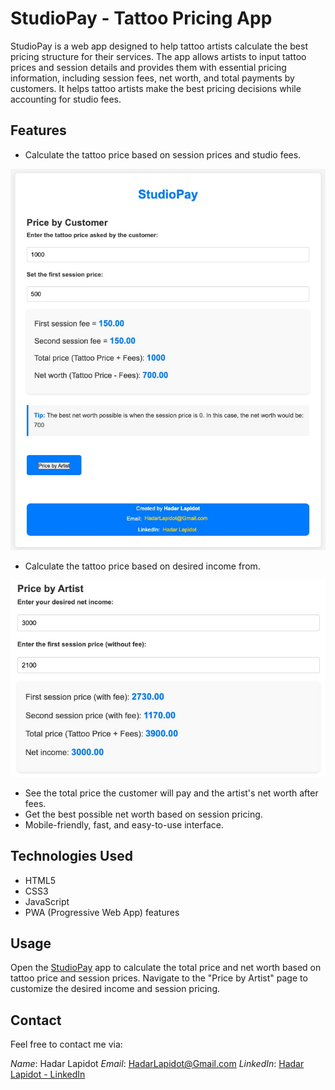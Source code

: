 # StudioPay - Tattoo Pricing App

StudioPay is a web app designed to help tattoo artists calculate the best pricing structure for their services. The app allows artists to input tattoo prices and session details and provides them with essential pricing information, including session fees, net worth, and total payments by customers. It helps tattoo artists make the best pricing decisions while accounting for studio fees.

## Features

- Calculate the tattoo price based on session prices and studio fees.

![main page](screenshot_index.jpeg)

- Calculate the tattoo price based on desired income from.

![by income](Decide-by-income-screenshot.jpeg)

- See the total price the customer will pay and the artist's net worth after fees.
- Get the best possible net worth based on session pricing.
- Mobile-friendly, fast, and easy-to-use interface.

## Technologies Used

- HTML5
- CSS3
- JavaScript
- PWA (Progressive Web App) features

## Usage

Open the [StudioPay](https://hadarlapidot.github.io/StudioPay/set-by-net-worth.html) app to calculate the total price and net worth based on tattoo price and session prices.
Navigate to the "Price by Artist" page to customize the desired income and session pricing.

## Contact

Feel free to contact me via:

_Name_: Hadar Lapidot
_Email_: HadarLapidot@Gmail.com
_LinkedIn_: [Hadar Lapidot - LinkedIn](www.linkedin.com/in/hadar-lapidot-608484186)
